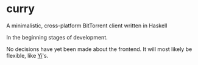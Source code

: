 # curry
A minimalistic, cross-platform BitTorrent client written in Haskell

In the beginning stages of development.

No decisions have yet been made about the frontend.
It will most likely be flexible, like [Yi](https://github.com/yi-editor/yi)'s.

